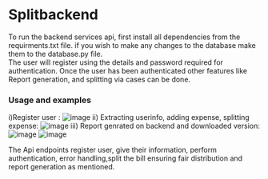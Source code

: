 # Splitbackend

To run the backend services api, first install all dependencies from the requirments.txt file. if you wish to make any changes to the database make them to the database.py file.<br> 
The user will register using the details and password required for authentication. Once the user has been authenticated other features like Report generation, and splitting via cases can be done.

### Usage and examples

i)Register user : ![image](https://github.com/user-attachments/assets/bc613742-0ad4-457b-b964-6a1759097281)
ii) Extracting userinfo, adding expense, splitting expense: ![image](https://github.com/user-attachments/assets/40a24fc3-8b1e-40ae-afc1-567da4e75de4)
iii) Report genrated on backend and downloaded version: ![image](https://github.com/user-attachments/assets/8f8dd44e-a70a-48ae-b1fb-d821104bac90) ![image](https://github.com/user-attachments/assets/b203e738-9616-4907-bf2d-bf97d3704dec)

The Api endpoints register user, give their information, perform authentication, error handling,split the bill ensuring fair distribution and report generation as mentioned.



    


